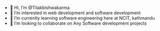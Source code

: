 - 👋 Hi, I’m @Tilakbishwakarma
- 👀 I’m interested in web development and software development 
- 🌱 I’m currently learning software engineering here at NCIT, kathmandu
- 💞️ I’m looking to collaborate on Any Software development projects
  

<!---
Tilakbishwakrma/Tilakbishwakrma is a ✨ special ✨ repository because its `README.md` (this file) appears on your GitHub profile.
You can click the Preview link to take a look at your changes.
--->
